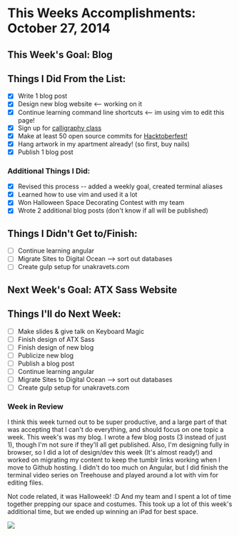# This Weeks Accomplishments: October 27, 2014

## This Week's Goal: Blog

## Things I Did From the List:
- [x] Write 1 blog post
- [x] Design new blog website <-- working on it
- [x] Continue learning command line shortcuts <-- im using vim to edit this page!
- [x] Sign up for [calligraphy class](http://austinmuseum.augusoft.net/index.cfm?method=ClassInfo.ClassInformation&int_class_id=6435&int_category_id=1&int_sub_category_id=14&int_catalog_id=0)
- [x] Make at least 50 open source commits for [Hacktoberfest!](http://hacktoberfest.digitalocean.com/)
- [x] Hang artwork in my apartment already! (so first, buy nails)
- [x] Publish 1 blog post

### Additional Things I Did:
- [x] Revised this process -- added a weekly goal, created terminal aliases
- [x] Learned how to use vim and used it  a lot
- [x] Won Halloween Space Decorating Contest with my team
- [x] Wrote 2 additional blog posts (don't know if all will be published)

## Things I Didn't Get to/Finish:
- [ ] Continue learning angular
- [ ] Migrate Sites to Digital Ocean --> sort out databases
- [ ] Create gulp setup for unakravets.com

## Next Week's Goal: ATX Sass Website

## Things I'll do Next Week:
- [ ] Make slides & give talk on Keyboard Magic
- [ ] Finish design of ATX Sass
- [ ] Finish design of new blog
- [ ] Publicize new blog
- [ ] Publish a blog post
- [ ] Continue learning angular
- [ ] Migrate Sites to Digital Ocean --> sort out databases
- [ ] Create gulp setup for unakravets.com

### Week in Review
I think this week turned out to be super productive, and a large part of that was accepting that I can't do everything, and should focus on one topic a week. This week's was my blog. I wrote a few blog posts (3 instead of just 1), though I'm not sure if they'll all get published. Also, I'm designing fully in browser, so I did a lot of design/dev this week (It's almost ready!) and worked on migrating my content to keep the tumblr links working when I move to Github hosting. I didn't do too much on Angular, but I did finish the terminal video series on Treehouse and played around a lot with vim for editing files.

Not code related, it was Halloweek! :D And my team and I spent a lot of time together prepping our space and costumes. This took up a lot of this week's additional time, but we ended up winning an iPad for best space.

![](http://tinypic.com/r/hswept/8)
